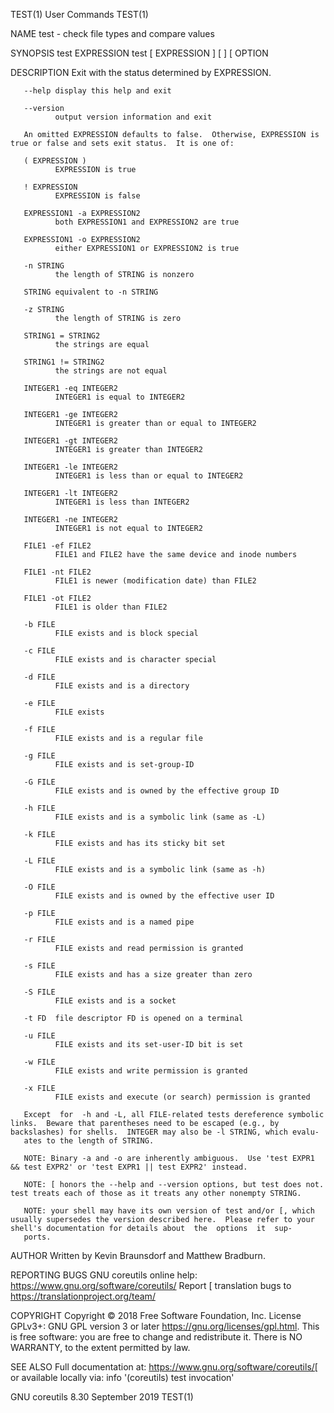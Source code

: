 TEST(1)                                                                                         User Commands                                                                                         TEST(1)

NAME
       test - check file types and compare values

SYNOPSIS
       test EXPRESSION
       test
       [ EXPRESSION ]
       [ ]
       [ OPTION

DESCRIPTION
       Exit with the status determined by EXPRESSION.

       --help display this help and exit

       --version
              output version information and exit

       An omitted EXPRESSION defaults to false.  Otherwise, EXPRESSION is true or false and sets exit status.  It is one of:

       ( EXPRESSION )
              EXPRESSION is true

       ! EXPRESSION
              EXPRESSION is false

       EXPRESSION1 -a EXPRESSION2
              both EXPRESSION1 and EXPRESSION2 are true

       EXPRESSION1 -o EXPRESSION2
              either EXPRESSION1 or EXPRESSION2 is true

       -n STRING
              the length of STRING is nonzero

       STRING equivalent to -n STRING

       -z STRING
              the length of STRING is zero

       STRING1 = STRING2
              the strings are equal

       STRING1 != STRING2
              the strings are not equal

       INTEGER1 -eq INTEGER2
              INTEGER1 is equal to INTEGER2

       INTEGER1 -ge INTEGER2
              INTEGER1 is greater than or equal to INTEGER2

       INTEGER1 -gt INTEGER2
              INTEGER1 is greater than INTEGER2

       INTEGER1 -le INTEGER2
              INTEGER1 is less than or equal to INTEGER2

       INTEGER1 -lt INTEGER2
              INTEGER1 is less than INTEGER2

       INTEGER1 -ne INTEGER2
              INTEGER1 is not equal to INTEGER2

       FILE1 -ef FILE2
              FILE1 and FILE2 have the same device and inode numbers

       FILE1 -nt FILE2
              FILE1 is newer (modification date) than FILE2

       FILE1 -ot FILE2
              FILE1 is older than FILE2

       -b FILE
              FILE exists and is block special

       -c FILE
              FILE exists and is character special

       -d FILE
              FILE exists and is a directory

       -e FILE
              FILE exists

       -f FILE
              FILE exists and is a regular file

       -g FILE
              FILE exists and is set-group-ID

       -G FILE
              FILE exists and is owned by the effective group ID

       -h FILE
              FILE exists and is a symbolic link (same as -L)

       -k FILE
              FILE exists and has its sticky bit set

       -L FILE
              FILE exists and is a symbolic link (same as -h)

       -O FILE
              FILE exists and is owned by the effective user ID

       -p FILE
              FILE exists and is a named pipe

       -r FILE
              FILE exists and read permission is granted

       -s FILE
              FILE exists and has a size greater than zero

       -S FILE
              FILE exists and is a socket

       -t FD  file descriptor FD is opened on a terminal

       -u FILE
              FILE exists and its set-user-ID bit is set

       -w FILE
              FILE exists and write permission is granted

       -x FILE
              FILE exists and execute (or search) permission is granted

       Except  for  -h and -L, all FILE-related tests dereference symbolic links.  Beware that parentheses need to be escaped (e.g., by backslashes) for shells.  INTEGER may also be -l STRING, which evalu‐
       ates to the length of STRING.

       NOTE: Binary -a and -o are inherently ambiguous.  Use 'test EXPR1 && test EXPR2' or 'test EXPR1 || test EXPR2' instead.

       NOTE: [ honors the --help and --version options, but test does not.  test treats each of those as it treats any other nonempty STRING.

       NOTE: your shell may have its own version of test and/or [, which usually supersedes the version described here.  Please refer to your shell's documentation for details about  the  options  it  sup‐
       ports.

AUTHOR
       Written by Kevin Braunsdorf and Matthew Bradburn.

REPORTING BUGS
       GNU coreutils online help: <https://www.gnu.org/software/coreutils/>
       Report [ translation bugs to <https://translationproject.org/team/>

COPYRIGHT
       Copyright © 2018 Free Software Foundation, Inc.  License GPLv3+: GNU GPL version 3 or later <https://gnu.org/licenses/gpl.html>.
       This is free software: you are free to change and redistribute it.  There is NO WARRANTY, to the extent permitted by law.

SEE ALSO
       Full documentation at: <https://www.gnu.org/software/coreutils/[>
       or available locally via: info '(coreutils) test invocation'

GNU coreutils 8.30                                                                              September 2019                                                                                        TEST(1)
